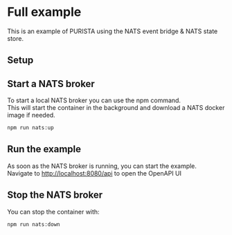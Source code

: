 # Full example

This is an example of PURISTA using the NATS event bridge & NATS state store.  

## Setup

## Start a NATS broker

To start a local NATS broker you can use the npm command.  
This will start the container in the background and download a NATS docker image if needed.

```bash
npm run nats:up

```

## Run the example

As soon as the NATS broker is running, you can start the example.  
Navigate to [http://localhost:8080/api](http://localhost:8080/api) to open the OpenAPI UI

## Stop the NATS broker

You can stop the container with:

```bash
npm run nats:down

```
